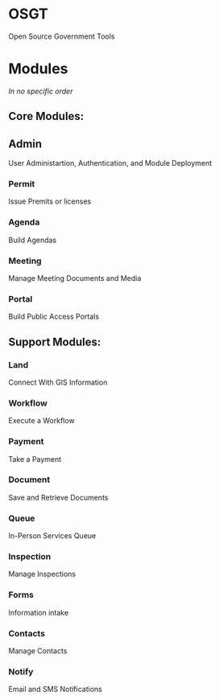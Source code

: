 # OSGT
Open Source Government Tools

# Modules
*In no specific order*

## Core Modules:

## Admin
  User Administartion, Authentication, and Module Deployment
### Permit
  Issue Premits or licenses
### Agenda
  Build Agendas
### Meeting
  Manage Meeting Documents and Media
### Portal
  Build Public Access Portals
## Support Modules:

### Land
  Connect With GIS Information
### Workflow
  Execute a Workflow
### Payment
  Take a Payment
### Document
  Save and Retrieve Documents
### Queue
  In-Person Services Queue
### Inspection
  Manage Inspections
### Forms
  Information intake
### Contacts
  Manage Contacts
### Notify
  Email and SMS Notifications
